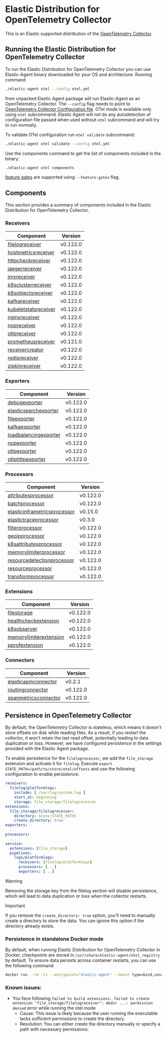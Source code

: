 # Elastic Distribution for OpenTelemetry Collector

This is an Elastic supported distribution of the [OpenTelemetry Collector](https://github.com/open-telemetry/opentelemetry-collector).

## Running the Elastic Distribution for OpenTelemetry Collector

To run the Elastic Distribution for OpenTelemetry Collector you can use Elastic-Agent binary downloaded for your OS and architecture.
Running command

```bash
./elastic-agent otel --config otel.yml
```

from unpacked Elastic Agent package will run Elastic-Agent as an OpenTelemetry Collector. The `--config` flag needs to point to [OpenTelemetry Collector Configuration file](https://opentelemetry.io/docs/collector/configuration/). OTel mode is available only using `otel` subcommand. Elastic Agent will not do any autodetection of configuration file passed when used without `otel` subcommand and will try to run normally.

To validate OTel configuration run `otel validate` subcommand:

```bash
./elastic-agent otel validate --config otel.yml
```

Use the components command to get the list of components included in the binary:

```bash
./elastic-agent otel components
```

[feature gates](https://github.com/open-telemetry/opentelemetry-collector/blob/main/featuregate/README.md#controlling-gates) are supported using `--feature-gates` flag.

## Components

This section provides a summary of components included in the Elastic Distribution for OpenTelemetry Collector.

### Receivers

| Component | Version |
|---|---|
| [filelogreceiver](https://github.com/open-telemetry/opentelemetry-collector-contrib/blob/receiver/filelogreceiver/v0.122.0/receiver/filelogreceiver/README.md) | v0.122.0 |
| [hostmetricsreceiver](https://github.com/open-telemetry/opentelemetry-collector-contrib/blob/receiver/hostmetricsreceiver/v0.122.0/receiver/hostmetricsreceiver/README.md) | v0.122.0 |
| [httpcheckreceiver](https://github.com/open-telemetry/opentelemetry-collector-contrib/blob/receiver/httpcheckreceiver/v0.122.0/receiver/httpcheckreceiver/README.md) | v0.122.0 |
| [jaegerreceiver](https://github.com/open-telemetry/opentelemetry-collector-contrib/blob/receiver/jaegerreceiver/v0.122.0/receiver/jaegerreceiver/README.md) | v0.122.0 |
| [jmxreceiver](https://github.com/open-telemetry/opentelemetry-collector-contrib/blob/receiver/jmxreceiver/v0.122.0/receiver/jmxreceiver/README.md) | v0.122.0 |
| [k8sclusterreceiver](https://github.com/open-telemetry/opentelemetry-collector-contrib/blob/receiver/k8sclusterreceiver/v0.122.0/receiver/k8sclusterreceiver/README.md) | v0.122.0 |
| [k8sobjectsreceiver](https://github.com/open-telemetry/opentelemetry-collector-contrib/blob/receiver/k8sobjectsreceiver/v0.122.0/receiver/k8sobjectsreceiver/README.md) | v0.122.0 |
| [kafkareceiver](https://github.com/open-telemetry/opentelemetry-collector-contrib/blob/receiver/kafkareceiver/v0.122.0/receiver/kafkareceiver/README.md) | v0.122.0 |
| [kubeletstatsreceiver](https://github.com/open-telemetry/opentelemetry-collector-contrib/blob/receiver/kubeletstatsreceiver/v0.122.0/receiver/kubeletstatsreceiver/README.md) | v0.122.0 |
| [nginxreceiver](https://github.com/open-telemetry/opentelemetry-collector-contrib/blob/receiver/nginxreceiver/v0.122.0/receiver/nginxreceiver/README.md) | v0.122.0 |
| [nopreceiver](https://github.com/open-telemetry/opentelemetry-collector/blob/receiver/nopreceiver/v0.122.0/receiver/nopreceiver/README.md) | v0.122.0 |
| [otlpreceiver](https://github.com/open-telemetry/opentelemetry-collector/blob/receiver/otlpreceiver/v0.122.0/receiver/otlpreceiver/README.md) | v0.122.0 |
| [prometheusreceiver](https://github.com/open-telemetry/opentelemetry-collector-contrib/blob/receiver/prometheusreceiver/v0.121.0/receiver/prometheusreceiver/README.md) | v0.121.0 |
| [receivercreator](https://github.com/open-telemetry/opentelemetry-collector-contrib/blob/receiver/receivercreator/v0.122.0/receiver/receivercreator/README.md) | v0.122.0 |
| [redisreceiver](https://github.com/open-telemetry/opentelemetry-collector-contrib/blob/receiver/redisreceiver/v0.122.0/receiver/redisreceiver/README.md) | v0.122.0 |
| [zipkinreceiver](https://github.com/open-telemetry/opentelemetry-collector-contrib/blob/receiver/zipkinreceiver/v0.122.0/receiver/zipkinreceiver/README.md) | v0.122.0 |

### Exporters

| Component | Version |
|---|---|
| [debugexporter](https://github.com/open-telemetry/opentelemetry-collector/blob/exporter/debugexporter/v0.122.0/exporter/debugexporter/README.md) | v0.122.0 |
| [elasticsearchexporter](https://github.com/open-telemetry/opentelemetry-collector-contrib/blob/exporter/elasticsearchexporter/v0.122.0/exporter/elasticsearchexporter/README.md) | v0.122.0 |
| [fileexporter](https://github.com/open-telemetry/opentelemetry-collector-contrib/blob/exporter/fileexporter/v0.122.0/exporter/fileexporter/README.md) | v0.122.0 |
| [kafkaexporter](https://github.com/open-telemetry/opentelemetry-collector-contrib/blob/exporter/kafkaexporter/v0.122.0/exporter/kafkaexporter/README.md) | v0.122.0 |
| [loadbalancingexporter](https://github.com/open-telemetry/opentelemetry-collector-contrib/blob/exporter/loadbalancingexporter/v0.122.0/exporter/loadbalancingexporter/README.md) | v0.122.0 |
| [nopexporter](https://github.com/open-telemetry/opentelemetry-collector/blob/exporter/nopexporter/v0.122.0/exporter/nopexporter/README.md) | v0.122.0 |
| [otlpexporter](https://github.com/open-telemetry/opentelemetry-collector/blob/exporter/otlpexporter/v0.122.0/exporter/otlpexporter/README.md) | v0.122.0 |
| [otlphttpexporter](https://github.com/open-telemetry/opentelemetry-collector/blob/exporter/otlphttpexporter/v0.122.0/exporter/otlphttpexporter/README.md) | v0.122.0 |

### Processors

| Component | Version |
|---|---|
| [attributesprocessor](https://github.com/open-telemetry/opentelemetry-collector-contrib/blob/processor/attributesprocessor/v0.122.0/processor/attributesprocessor/README.md) | v0.122.0 |
| [batchprocessor](https://github.com/open-telemetry/opentelemetry-collector/blob/processor/batchprocessor/v0.122.0/processor/batchprocessor/README.md) | v0.122.0 |
| [elasticinframetricsprocessor](https://github.com/elastic/opentelemetry-collector-components/blob/processor/elasticinframetricsprocessor/v0.15.0/processor/elasticinframetricsprocessor/README.md) | v0.15.0 |
| [elastictraceprocessor](https://github.com/elastic/opentelemetry-collector-components/blob/processor/elastictraceprocessor/v0.3.0/processor/elastictraceprocessor/README.md) | v0.3.0 |
| [filterprocessor](https://github.com/open-telemetry/opentelemetry-collector-contrib/blob/processor/filterprocessor/v0.122.0/processor/filterprocessor/README.md) | v0.122.0 |
| [geoipprocessor](https://github.com/open-telemetry/opentelemetry-collector-contrib/blob/processor/geoipprocessor/v0.122.0/processor/geoipprocessor/README.md) | v0.122.0 |
| [k8sattributesprocessor](https://github.com/open-telemetry/opentelemetry-collector-contrib/blob/processor/k8sattributesprocessor/v0.122.0/processor/k8sattributesprocessor/README.md) | v0.122.0 |
| [memorylimiterprocessor](https://github.com/open-telemetry/opentelemetry-collector/blob/processor/memorylimiterprocessor/v0.122.0/processor/memorylimiterprocessor/README.md) | v0.122.0 |
| [resourcedetectionprocessor](https://github.com/open-telemetry/opentelemetry-collector-contrib/blob/processor/resourcedetectionprocessor/v0.122.0/processor/resourcedetectionprocessor/README.md) | v0.122.0 |
| [resourceprocessor](https://github.com/open-telemetry/opentelemetry-collector-contrib/blob/processor/resourceprocessor/v0.122.0/processor/resourceprocessor/README.md) | v0.122.0 |
| [transformprocessor](https://github.com/open-telemetry/opentelemetry-collector-contrib/blob/processor/transformprocessor/v0.122.0/processor/transformprocessor/README.md) | v0.122.0 |

### Extensions

| Component | Version |
|---|---|
| [filestorage](https://github.com/open-telemetry/opentelemetry-collector-contrib/blob/extension/storage/filestorage/v0.122.0/extension/storage/filestorage/README.md) | v0.122.0 |
| [healthcheckextension](https://github.com/open-telemetry/opentelemetry-collector-contrib/blob/extension/healthcheckextension/v0.122.0/extension/healthcheckextension/README.md) | v0.122.0 |
| [k8sobserver](https://github.com/open-telemetry/opentelemetry-collector-contrib/blob/extension/observer/k8sobserver/v0.122.0/extension/observer/k8sobserver/README.md) | v0.122.0 |
| [memorylimiterextension](https://github.com/open-telemetry/opentelemetry-collector/blob/extension/memorylimiterextension/v0.122.0/extension/memorylimiterextension/README.md) | v0.122.0 |
| [pprofextension](https://github.com/open-telemetry/opentelemetry-collector-contrib/blob/extension/pprofextension/v0.122.0/extension/pprofextension/README.md) | v0.122.0 |

### Connectors

| Component | Version |
|---|---|
| [elasticapmconnector](https://github.com/elastic/opentelemetry-collector-components/blob/connector/elasticapmconnector/v0.2.1/connector/elasticapmconnector/README.md) | v0.2.1 |
| [routingconnector](https://github.com/open-telemetry/opentelemetry-collector-contrib/blob/connector/routingconnector/v0.122.0/connector/routingconnector/README.md) | v0.122.0 |
| [spanmetricsconnector](https://github.com/open-telemetry/opentelemetry-collector-contrib/blob/connector/spanmetricsconnector/v0.122.0/connector/spanmetricsconnector/README.md) | v0.122.0 |
## Persistence in OpenTelemetry Collector

By default, the OpenTelemetry Collector is stateless, which means it doesn't store offsets on disk while reading files. As a result, if you restart the collector, it won't retain the last read offset, potentially leading to data duplication or loss. However, we have configured persistence in the settings provided with the Elastic Agent package.

To enable persistence for the `filelogreceiver`, we add the `file_storage` extension and activate it for `filelog`.
Execute `export STATE_PATH=/path/to/store/otel/offsets` and use the following configuration to enable persistence:

```yaml
receivers:
  filelog/platformlogs:
    include: [ /var/log/system.log ]
    start_at: beginning
    storage: file_storage/filelogreceiver
extensions:
  file_storage/filelogreceiver:
    directory: ${env:STATE_PATH}
    create_directory: true
exporters:
  ...
processors:
  ...
service:
  extensions: [file_storage]
  pipelines:
    logs/platformlogs:
      receivers: [filelog/platformlogs]
      processors: [...]
      exporters: [...]
```

> [!WARNING]
Removing the storage key from the filelog section will disable persistence, which will lead to data duplication or loss when the collector restarts.

> [!IMPORTANT]
If you remove the `create_directory: true` option, you'll need to manually create a directory to store the data. You can ignore this option if the directory already exists.

### Persistence in standalone Docker mode

By default, when running Elastic Distribution for OpenTelemetry Collector in Docker, checkpoints are stored in `/usr/share/elastic-agent/otel_registry` by default. To ensure data persists across container restarts, you can use the following command:

```bash
docker run --rm -ti --entrypoint="elastic-agent" --mount type=bind,source=/path/on/host,target=/usr/share/elastic-agent/otel_registry  docker.elastic.co/elastic-agent/elastic-agent:9.0.0-SNAPSHOT otel
```

### Known issues:
-  You face following `failed to build extensions: failed to create extension "file_storage/filelogreceiver": mkdir ...: permission denied` error while running the otel mode
	- Cause: This issue is likely because the user running the executable lacks sufficient permissions to create the directory.
	- Resolution: You can either create the directory manually or specify a path with necessary permissions.
